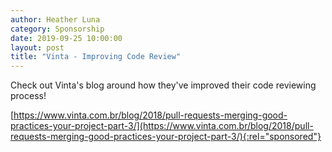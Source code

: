 ```yaml
---
author: Heather Luna
category: Sponsorship
date: 2019-09-25 10:00:00
layout: post
title: "Vinta - Improving Code Review"
---
```


Check out Vinta's blog around how they've improved their code reviewing process!

[https://www.vinta.com.br/blog/2018/pull-requests-merging-good-practices-your-project-part-3/](https://www.vinta.com.br/blog/2018/pull-requests-merging-good-practices-your-project-part-3/){:rel="sponsored"}
